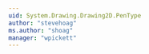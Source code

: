 ```yaml
---
uid: System.Drawing.Drawing2D.PenType
author: "stevehoag"
ms.author: "shoag"
manager: "wpickett"
---
```

